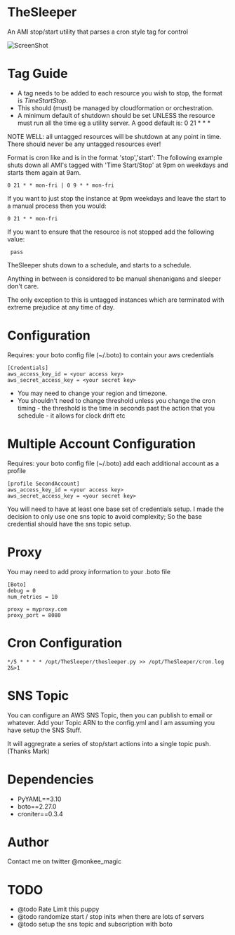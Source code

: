 TheSleeper
==========

An AMI stop/start utility that parses a cron style tag for control

![ScreenShot](https://raw.github.com/monk-ee/TheSleeper/master/images/sleeper.png)

Tag Guide
==========
 + A tag needs to be added to each resource you wish to stop, the format is *TimeStartStop*.
 + This should (must) be managed by cloudformation or orchestration.
 + A minimum default of shutdown should be set UNLESS the resource must run all the time eg a utility server. A good default is: 0 21 * * *


NOTE WELL: all untagged resources will be shutdown at any point in time. There should never be any untagged resources ever!

Format is cron like and is in the format 'stop','start': The following example shuts down all AMI's tagged with 'Time Start/Stop' at 9pm on weekdays and starts them again at 9am.

    0 21 * * mon-fri | 0 9 * * mon-fri



If you want to just stop the instance  at 9pm weekdays and leave the start to a manual process then you would:

    0 21 * * mon-fri

If you want to ensure that the resource is not stopped add the following value:

     pass


TheSleeper shuts down to a schedule, and starts to a schedule.

Anything in between is considered to be manual shenanigans and sleeper don't care.

The only exception to this is untagged instances which are terminated with extreme prejudice at any time of day.

Configuration
==========
Requires: your boto config file (~/.boto) to contain your aws credentials

    [Credentials]
    aws_access_key_id = <your access key>
    aws_secret_access_key = <your secret key>

 + You may need to change your region and timezone.
 + You shouldn't need to change threshold unless you change the cron timing -
     the threshold is the time in seconds past the action that you schedule  - it allows for clock drift etc

Multiple Account Configuration
==========
Requires: your boto config file (~/.boto) add each additional account as a profile

    [profile SecondAccount]
    aws_access_key_id = <your access key>
    aws_secret_access_key = <your secret key>

You will need to have at least one base set of credentials setup. I made the decision to only use one sns topic to avoid complexity;
So the base credential should have the sns topic setup.

Proxy
==========
You may need to add proxy information to your .boto file

    [Boto]
    debug = 0
    num_retries = 10

    proxy = myproxy.com
    proxy_port = 8080


Cron Configuration
==========

    */5 * * * * /opt/TheSleeper/thesleeper.py >> /opt/TheSleeper/cron.log 2&>1

SNS Topic
==========
You can configure an AWS SNS Topic, then you can publish to email or whatever.
Add your Topic ARN to the config.yml and I am assuming you have setup the SNS Stuff.

It will aggregrate a series of stop/start actions into a single topic push. (Thanks Mark)


Dependencies
==========
 + PyYAML==3.10
 + boto==2.27.0
 + croniter==0.3.4


Author
==========
Contact me on twitter @monkee_magic

TODO
==========
 + @todo Rate Limit this puppy
 + @todo randomize start / stop inits when there are lots of servers
 + @todo setup the sns topic and subscription with boto